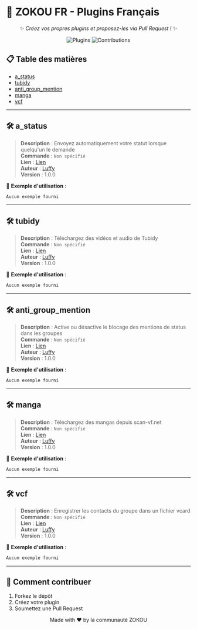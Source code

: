 # 🎉 ZOKOU FR - Plugins Français

<div align="center">
  
✨ *Créez vos propres plugins et proposez-les via Pull Request !* ✨  

![Plugins](https://img.shields.io/badge/Total_Plugins-5-blue) 
![Contributions](https://img.shields.io/badge/Contributions-Welcome-green)

</div>

## 📋 Table des matières
- [a_status](#a_status)
- [tubidy](#tubidy)
- [anti_group_mention](#anti_group_mention)
- [manga](#manga)
- [vcf](#vcf)

---


## 🛠 a_status 

> **Description** : Envoyez automatiquement votre statut lorsque quelqu'un le demande  
> **Commande** : `Non spécifié`  
> **Lien** : [Lien](https://gist.github.com/stark989ioio/93bbc56e1be9c90546bfb949efb622ea)  
> **Auteur** : [Luffy](#)  
> **Version** : 1.0.0  



🔹 **Exemple d'utilisation** :  
```bash
Aucun exemple fourni
```

---

## 🛠 tubidy 

> **Description** : Téléchargez des vidéos et audio de Tubidy  
> **Commande** : `Non spécifié`  
> **Lien** : [Lien](https://gist.github.com/stark989ioio/6682680cbf478c41f06052130d995aa4)  
> **Auteur** : [Luffy](#)  
> **Version** : 1.0.0  



🔹 **Exemple d'utilisation** :  
```bash
Aucun exemple fourni
```

---

## 🛠 anti_group_mention 

> **Description** : Active ou désactive le blocage des mentions de status dans les groupes  
> **Commande** : `Non spécifié`  
> **Lien** : [Lien](https://gist.github.com/stark989ioio/c5456fd2e2722dd8f55c0d1cda359175)  
> **Auteur** : [Luffy](#)  
> **Version** : 1.0.0  



🔹 **Exemple d'utilisation** :  
```bash
Aucun exemple fourni
```

---

## 🛠 manga 

> **Description** : Téléchargez des mangas depuis scan-vf.net  
> **Commande** : `Non spécifié`  
> **Lien** : [Lien](https://gist.github.com/stark989ioio/b545512e1a1c0a008b79e7a2ea975e28)  
> **Auteur** : [Luffy](#)  
> **Version** : 1.0.0  



🔹 **Exemple d'utilisation** :  
```bash
Aucun exemple fourni
```

---

## 🛠 vcf 

> **Description** : Enregistrer les contacts du groupe dans un fichier vcard  
> **Commande** : `Non spécifié`  
> **Lien** : [Lien](https://gist.github.com/stark989ioio/8566be851b09cd55888a7979d008a52d)  
> **Auteur** : [Luffy](#)  
> **Version** : 1.0.0  



🔹 **Exemple d'utilisation** :  
```bash
Aucun exemple fourni
```

---


## 🤝 Comment contribuer
1. Forkez le dépôt
2. Créez votre plugin
3. Soumettez une Pull Request

<div align="center">
  
Made with ❤️ by la communauté ZOKOU

</div>
